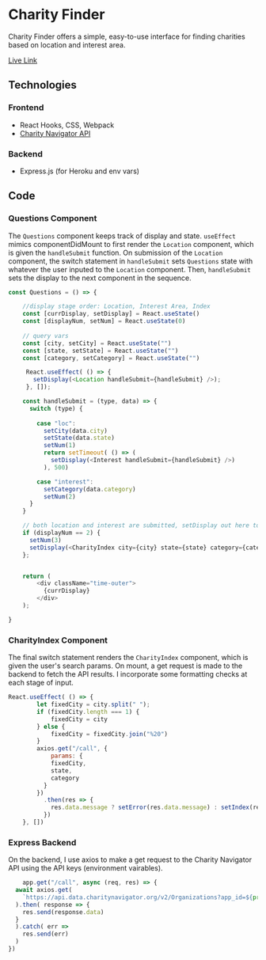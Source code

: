 # Charity Finder

Charity Finder offers a simple, easy-to-use interface for finding charities based on location and interest area.

[Live Link](https://charityfinderapp.herokuapp.com/#/)

## Technologies

### Frontend
* React Hooks, CSS, Webpack
* [Charity Navigator API](https://www.charitynavigator.org/index.cfm?bay=content.view&cpid=1397)

### Backend
* Express.js (for Heroku and env vars)

## Code

### Questions Component
The ```Questions``` component keeps track of display and state. 
```useEffect``` mimics componentDidMount to first render the ```Location``` component, which is given the ```handleSubmit``` function. On submission of the ```Location``` component, the switch statement in ```handleSubmit``` sets ```Questions``` state with whatever the user inputed to the ```Location``` component. Then, ```handleSubmit``` sets the display to the next component in the sequence.

```javascript
const Questions = () => {

    //display stage order: Location, Interest Area, Index
    const [currDisplay, setDisplay] = React.useState()
    const [displayNum, setNum] = React.useState(0)
    
    // query vars
    const [city, setCity] = React.useState("")
    const [state, setState] = React.useState("")
    const [category, setCategory] = React.useState("")

     React.useEffect( () => {
       setDisplay(<Location handleSubmit={handleSubmit} />);
     }, []);

    const handleSubmit = (type, data) => {
      switch (type) {
        
        case "loc":
          setCity(data.city)
          setState(data.state)
          setNum(1)
          return setTimeout( () => (
            setDisplay(<Interest handleSubmit={handleSubmit} />)
          ), 500)

        case "interest":
          setCategory(data.category)
          setNum(2)
      }
    }

    // both location and interest are submitted, setDisplay out here to have access to vars and pass as props
    if (displayNum == 2) {
      setNum(3)
      setDisplay(<CharityIndex city={city} state={state} category={category} />)
    };


    return (
        <div className="time-outer">
          {currDisplay}
        </div>
    );

}
```

### CharityIndex Component
The final switch statement renders the ```CharityIndex``` component, which is given the user's search params. On mount, a get request is made to the backend to fetch the API results. I incorporate some formatting checks at each stage of input. 

```javascript
React.useEffect( () => {
        let fixedCity = city.split(" ");
        if (fixedCity.length === 1) {
            fixedCity = city
        } else {
            fixedCity = fixedCity.join("%20")
        }
        axios.get("/call", { 
            params: {
            fixedCity,
            state,
            category
          }
        })
          .then(res => {
            res.data.message ? setError(res.data.message) : setIndex(res.data);
          })
    }, [])  
```
### Express Backend
 On the backend, I use axios to make a get request to the Charity Navigator API using the API keys (environment vairables). 

```javascript
    app.get("/call", async (req, res) => {
  await axios.get(
    `https://api.data.charitynavigator.org/v2/Organizations?app_id=${process.env.APP_ID}&app_key=${process.env.APP_KEY}&categoryID=${req.query.category}&state=${req.query.state}&city=${req.query.fixedCity}`
  ).then( response => {
    res.send(response.data)
  }
  ).catch( err =>
    res.send(err)
  )
})
```





